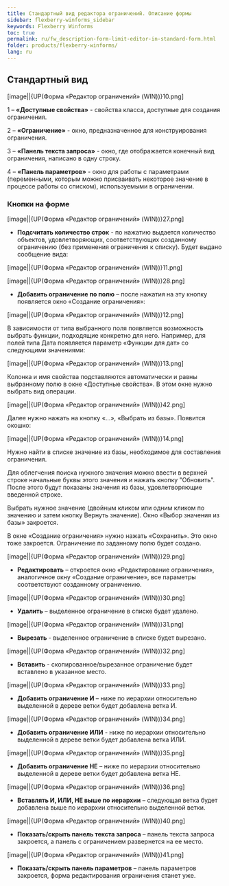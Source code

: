 ```yaml
---
title: Стандартный вид редактора ограничений. Описание формы
sidebar: flexberry-winforms_sidebar
keywords: Flexberry Winforms
toc: true
permalink: ru/fw_description-form-limit-editor-in-standard-form.html
folder: products/flexberry-winforms/
lang: ru
---
```


## Стандартный вид

[image||{UP(Форма «Редактор ограничений» (WIN))}10.png]

1 – __«Доступные свойства»__ - свойства класса, доступные для создания
ограничения.


2 – __«Ограничение»__ - окно, предназначенное для
конструирования ограничения.


3 – __«Панель текста запроса»__ - окно, где отображается конечный
вид ограничения, написано в одну строку.


4 – __«Панель параметров»__ - окно для работы с параметрами
(переменными, которым можно присваивать некоторое значение в процессе работы со
списком), используемыми в ограничении. 


### Кнопки на форме

[image||{UP(Форма «Редактор ограничений» (WIN))}27.png] 
- __Подсчитать количество строк__ - по нажатию выдается количество объектов, удовлетворяющих, соответствующих созданному ограничению (без применения ограничения к списку).
Будет выдано сообщение вида:

[image||{UP(Форма «Редактор ограничений» (WIN))}11.png]


[image||{UP(Форма «Редактор ограничений» (WIN))}28.png] 

- __Добавить ограничение по полю__ – после нажатия на эту кнопку появляется окно «Создание ограничения»:


[image||{UP(Форма «Редактор ограничений» (WIN))}12.png]


В зависимости от типа выбранного поля появляется возможность
выбрать функции, подходящие конкретно для него. Например, для полей типа Дата
появляется параметр «Функции для дат» со следующими значениями:


[image||{UP(Форма «Редактор ограничений» (WIN))}13.png]


Колонка и имя свойства подставляются автоматически и равны
выбранному полю в окне «Доступные свойства». В этом окне нужно выбрать вид операции. 


[image||{UP(Форма «Редактор ограничений» (WIN))}42.png]


Далее нужно нажать на кнопку «…», «Выбрать из базы». Появится окошко:


[image||{UP(Форма «Редактор ограничений» (WIN))}14.png]


Нужно найти в списке значение из базы, необходимое для
составления ограничения. 


Для облегчения поиска нужного значения можно ввести в
верхней строке начальные буквы этого значения и нажать кнопку "Обновить". После этого будут показаны значения из базы, удовлетворяющие введенной строке. 


Выбрать нужное значение (двойным кликом или одним кликом по
значению и затем кнопку Вернуть значение). Окно «Выбор значения из базы»
закроется.


В окне «Создание ограничения» нужно нажать «Сохранить». Это
окно тоже закроется. Ограничение по заданному полю будет создано.

[image||{UP(Форма «Редактор ограничений» (WIN))}29.png]
 
 - __Редактировать__ – откроется окно «Редактирование ограничения», аналогичное
окну «Создание ограничение», все параметры соответствуют созданному ограничению.


[image||{UP(Форма «Редактор ограничений» (WIN))}30.png]
 - __Удалить__ – выделенное ограничение в списке будет удалено.


[image||{UP(Форма «Редактор ограничений» (WIN))}31.png]
 - __Вырезать__ - выделенное ограничение в списке будет вырезано.


[image||{UP(Форма «Редактор ограничений» (WIN))}32.png]
 - __Вставить__ - скопированное/вырезанное ограничение будет вставлено в указанное
место.


[image||{UP(Форма «Редактор ограничений» (WIN))}33.png]
 - __Добавить ограничение И__ – ниже по иерархии относительно выделенной в дереве ветки будет добавлена ветка И. 


[image||{UP(Форма «Редактор ограничений» (WIN))}34.png]
 - __Добавить ограничение ИЛИ__ - ниже по иерархии относительно выделенной в дереве ветки будет добавлена ветка ИЛИ. 


[image||{UP(Форма «Редактор ограничений» (WIN))}35.png]
 - __Добавить ограничение НЕ__ – ниже по иерархии относительно выделенной в дереве ветки будет добавлена ветка НЕ. 


[image||{UP(Форма «Редактор ограничений» (WIN))}36.png]
 - __Вставлять И, ИЛИ, НЕ выше по иерархии__ – следующая ветка будет добавлена выше по иерархии относительно выделенной ветки.


[image||{UP(Форма «Редактор ограничений» (WIN))}40.png]
 - __Показать/скрыть панель текста запроса__ – панель текста запроса закроется, а панель с ограничением развернется на ее место. 


[image||{UP(Форма «Редактор ограничений» (WIN))}41.png]
 - __Показать/скрыть панель параметров__ – панель параметров закроется, форма редактирования ограничения станет уже.